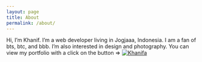 ```yaml
---
layout: page
title: About
permalink: /about/
---
```



Hi, I’m Khanif. I’m a web developer living in Jogjaaa, Indonesia. I am a fan of bts, btc, and bbb. I’m also interested in design and photography. You can view my portfolio with a click on the button => [![Khanifa][anip]][khanif]

[anip]: https://img.shields.io/badge/Author-Khanifa-ff69b4
[khanif]: https://www.instagram.com/khanifaanip/